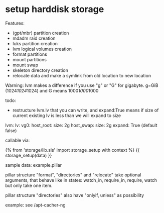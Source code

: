 setup harddisk storage
======================

Features:
 * (gpt/mbr) partition creation
 * mdadm raid creation
 * luks partition creation
 * lvm logical volumes creation
 * format partitions
 * mount partitions
 * mount swap
 * skeleton directory creation
 * relocate data and make a symlink from old location to new location

Warning: lvm makes a difference if you use "g" or "G" for gigabyte.
g=GiB (1024*1024*1024) and G means 1000*1000*1000

todo:
  * restructure lvm.lv that you can write, and expand:True means if size of current existing lv is less than we will expand to size

lvm:
  lv:
    vg0:
      host_root:
        size: 2g
      host_swap:
        size: 2g
        expand: True (default false)


callable via:

{% from 'storage/lib.sls' import storage_setup with context %}
{{ storage_setup(data) }}

sample data: example.pillar

pillar structure "format", "directories" and "relocate" take optional arguments, that behave like in states:
 watch_in, require_in, require, watch but only take one item.

pillar structure "directories" also have "onlyif, unless" as possibility

example:
  see /apt-cacher-ng
